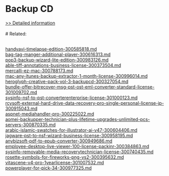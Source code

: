 # Backup CD
[>> Detailed information](https://secure.shareit.com/shareit/product.html?productid=300858192&affiliateid=200057808)<br/><br/># Related:

<br />[handyavi-timelapse-edition-300585818.md](https://github.com/downloadplanet/downloadplanet/blob/main/handyavi-timelapse-edition-300585818.md)<br />[bag-tag-manger-additional-player-300616313.md](https://github.com/downloadplanet/downloadplanet/blob/main/bag-tag-manger-additional-player-300616313.md)<br />[pop3-backup-wizard-lite-edition-300983126.md](https://github.com/downloadplanet/downloadplanet/blob/main/pop3-backup-wizard-lite-edition-300983126.md)<br />[able-tiff-annotations-business-license-300373504.md](https://github.com/downloadplanet/downloadplanet/blob/main/able-tiff-annotations-business-license-300373504.md)<br />[mercalli-ez-mac-300788173.md](https://github.com/downloadplanet/downloadplanet/blob/main/mercalli-ez-mac-300788173.md)<br />[mac-any-itunes-backup-extractor-1-month-license-300996014.md](https://github.com/downloadplanet/downloadplanet/blob/main/mac-any-itunes-backup-extractor-1-month-license-300996014.md)<br />[heroglyph-creative-pack-vol-3-backupcd-300327054.md](https://github.com/downloadplanet/downloadplanet/blob/main/heroglyph-creative-pack-vol-3-backupcd-300327054.md)<br />[bundle-offer-bitrecover-msg-pst-ost-eml-converter-standard-license-301009702.md](https://github.com/downloadplanet/downloadplanet/blob/main/bundle-offer-bitrecover-msg-pst-ost-eml-converter-standard-license-301009702.md)<br />[sysinfo-nsf-to-pst-converterenterprise-license-301000123.md](https://github.com/downloadplanet/downloadplanet/blob/main/sysinfo-nsf-to-pst-converterenterprise-license-301000123.md)<br />[rcysoft-external-hard-drive-data-recovery-pro-single-personal-license-jp-300915043.md](https://github.com/downloadplanet/downloadplanet/blob/main/rcysoft-external-hard-drive-data-recovery-pro-single-personal-license-jp-300915043.md)<br />[aspnet-mediahandler-pro-300225022.md](https://github.com/downloadplanet/downloadplanet/blob/main/aspnet-mediahandler-pro-300225022.md)<br />[aomei-backupper-technician-plus-lifetime-upgrades-unlimited-pcs-servers-300870335.md](https://github.com/downloadplanet/downloadplanet/blob/main/aomei-backupper-technician-plus-lifetime-upgrades-unlimited-pcs-servers-300870335.md)<br />[arabic-islamic-swatches-for-illustrator-ai-v47-300604406.md](https://github.com/downloadplanet/downloadplanet/blob/main/arabic-islamic-swatches-for-illustrator-ai-v47-300604406.md)<br />[jagware-pst-to-nsf-wizard-business-license-300958195.md](https://github.com/downloadplanet/downloadplanet/blob/main/jagware-pst-to-nsf-wizard-business-license-300958195.md)<br />[anybizsoft-pdf-to-epub-converter-300949686.md](https://github.com/downloadplanet/downloadplanet/blob/main/anybizsoft-pdf-to-epub-converter-300949686.md)<br />[employee-desktop-live-viewer-100-license-packinr-300384863.md](https://github.com/downloadplanet/downloadplanet/blob/main/employee-desktop-live-viewer-100-license-packinr-300384863.md)<br />[sysinfo-removable-media-recoverytechnician-license-300740435.md](https://github.com/downloadplanet/downloadplanet/blob/main/sysinfo-removable-media-recoverytechnician-license-300740435.md)<br />[rosette-symbols-for-fireworks-png-vs2-300395632.md](https://github.com/downloadplanet/downloadplanet/blob/main/rosette-symbols-for-fireworks-png-vs2-300395632.md)<br />[vitascene-v4-pro-1yearlicense-301007532.md](https://github.com/downloadplanet/downloadplanet/blob/main/vitascene-v4-pro-1yearlicense-301007532.md)<br />[powerplayer-for-pick-34-300977325.md](https://github.com/downloadplanet/downloadplanet/blob/main/powerplayer-for-pick-34-300977325.md)